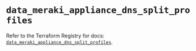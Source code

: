 # `data_meraki_appliance_dns_split_profiles`

Refer to the Terraform Registry for docs: [`data_meraki_appliance_dns_split_profiles`](https://registry.terraform.io/providers/ciscodevnet/meraki/1.7.1/docs/data-sources/appliance_dns_split_profiles).
